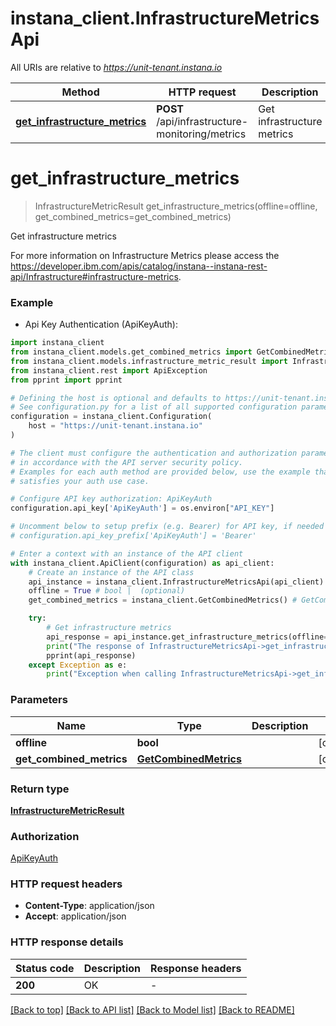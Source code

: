 # instana_client.InfrastructureMetricsApi

All URIs are relative to *https://unit-tenant.instana.io*

Method | HTTP request | Description
------------- | ------------- | -------------
[**get_infrastructure_metrics**](InfrastructureMetricsApi.md#get_infrastructure_metrics) | **POST** /api/infrastructure-monitoring/metrics | Get infrastructure metrics


# **get_infrastructure_metrics**
> InfrastructureMetricResult get_infrastructure_metrics(offline=offline, get_combined_metrics=get_combined_metrics)

Get infrastructure metrics


For more information on Infrastructure Metrics please access the https://developer.ibm.com/apis/catalog/instana--instana-rest-api/Infrastructure#infrastructure-metrics.

### Example

* Api Key Authentication (ApiKeyAuth):

```python
import instana_client
from instana_client.models.get_combined_metrics import GetCombinedMetrics
from instana_client.models.infrastructure_metric_result import InfrastructureMetricResult
from instana_client.rest import ApiException
from pprint import pprint

# Defining the host is optional and defaults to https://unit-tenant.instana.io
# See configuration.py for a list of all supported configuration parameters.
configuration = instana_client.Configuration(
    host = "https://unit-tenant.instana.io"
)

# The client must configure the authentication and authorization parameters
# in accordance with the API server security policy.
# Examples for each auth method are provided below, use the example that
# satisfies your auth use case.

# Configure API key authorization: ApiKeyAuth
configuration.api_key['ApiKeyAuth'] = os.environ["API_KEY"]

# Uncomment below to setup prefix (e.g. Bearer) for API key, if needed
# configuration.api_key_prefix['ApiKeyAuth'] = 'Bearer'

# Enter a context with an instance of the API client
with instana_client.ApiClient(configuration) as api_client:
    # Create an instance of the API class
    api_instance = instana_client.InfrastructureMetricsApi(api_client)
    offline = True # bool |  (optional)
    get_combined_metrics = instana_client.GetCombinedMetrics() # GetCombinedMetrics |  (optional)

    try:
        # Get infrastructure metrics
        api_response = api_instance.get_infrastructure_metrics(offline=offline, get_combined_metrics=get_combined_metrics)
        print("The response of InfrastructureMetricsApi->get_infrastructure_metrics:\n")
        pprint(api_response)
    except Exception as e:
        print("Exception when calling InfrastructureMetricsApi->get_infrastructure_metrics: %s\n" % e)
```



### Parameters


Name | Type | Description  | Notes
------------- | ------------- | ------------- | -------------
 **offline** | **bool**|  | [optional] 
 **get_combined_metrics** | [**GetCombinedMetrics**](GetCombinedMetrics.md)|  | [optional] 

### Return type

[**InfrastructureMetricResult**](InfrastructureMetricResult.md)

### Authorization

[ApiKeyAuth](../README.md#ApiKeyAuth)

### HTTP request headers

 - **Content-Type**: application/json
 - **Accept**: application/json

### HTTP response details

| Status code | Description | Response headers |
|-------------|-------------|------------------|
**200** | OK |  -  |

[[Back to top]](#) [[Back to API list]](../README.md#documentation-for-api-endpoints) [[Back to Model list]](../README.md#documentation-for-models) [[Back to README]](../README.md)

